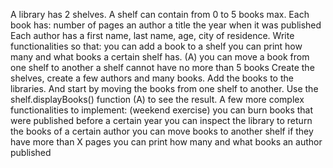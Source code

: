 A library has 2 shelves. A shelf can contain from 0 to 5 books max.
Each book has:
number of pages
an author
a title
the year when it was published
Each author has a first name, last name, age, city of residence.
Write functionalities so that:
you can add a book to a shelf
you can print how many and what books a certain shelf has. (A)
you can move a book from one shelf to another
a shelf cannot have no more than 5 books
Create the shelves, create a few authors and many books.
Add the books to the libraries. And start by moving the books from one shelf to another. Use the shelf.displayBooks() function (A) to see the result.
A few more complex functionalities to implement: (weekend exercise)
you can burn books that were published before a certain year
you can inspect the library to return the books of a certain author
you can move books to another shelf if they have more than X pages
you can print how many and what books an author published
